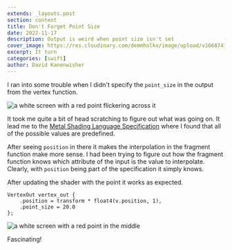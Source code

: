 ```yaml
---
extends: _layouts.post
section: content
title: Don't Forget Point Size
date: 2022-11-17
description: Output is weird when point size isn't set
cover_image: https://res.cloudinary.com/demmholkv/image/upload/v1668741273/blog/trouble-no-point-size.pnga
excerpt: It turn
categories: [swift]
author: David Kanenwisher
---
```


I ran into some trouble when I didn't specify the `point_size` in the output from the vertex function.

![a white screen with a red point flickering across it](https://res.cloudinary.com/demmholkv/image/upload/v1668740611/blog/no-point-size.gif "jumpy point")

It took me quite a bit of head scratching to figure out what was going on. It lead me to the [Metal Shading Language Specification](https://developer.apple.com/metal/Metal-Shading-Language-Specification.pdf) where I found that all of the possible values are predefined.

After seeing `position` in there it makes the interpolation in the fragment function make more sense. I had been trying to figure out how the fragment function knows which attribute of the input is the value to interpolate. Clearly, with `position` being part of the specification it simply knows.

After updating the shader with the point it works as expected.

```
VertexOut vertex_out {
    .position = transform * float4(v.position, 1),
    .point_size = 20.0
};
```

![a white screen with a red point in the middle](https://res.cloudinary.com/demmholkv/image/upload/v1668741687/blog/steady-point_omj8vr.png "the point holds steady")

Fascinating!